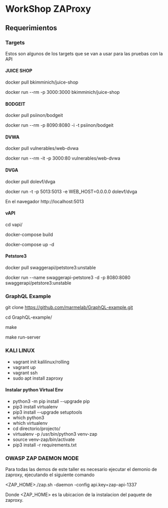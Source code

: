 # WorkShop ZAProxy

## Requerimientos

### Targets

Estos son algunos de los targets que se van a usar para las pruebas con la API

#### JUICE SHOP

docker pull bkimminich/juice-shop

docker run --rm -p 3000:3000 bkimminich/juice-shop

#### BODGEIT

docker pull psiinon/bodgeit

docker run --rm -p 8090:8080 -i -t psiinon/bodgeit

#### DVWA

docker pull vulnerables/web-dvwa

docker run --rm -it -p 3000:80 vulnerables/web-dvwa

#### DVGA

docker pull dolevf/dvga

docker run -t -p 5013:5013 -e WEB_HOST=0.0.0.0 dolevf/dvga

En el navegador http://localhost:5013

#### vAPI

cd vapi/

docker-compose build

docker-compose up -d

#### Petstore3

docker pull swaggerapi/petstore3:unstable

docker run  --name swaggerapi-petstore3 -d -p 8080:8080 swaggerapi/petstore3:unstable

### GraphQL Example

git clone https://github.com/marmelab/GraphQL-example.git

cd GraphQL-example/

make

make run-server

### KALI LINUX

- vagrant init kalilinux/rolling
- vagrant up
- vagrant ssh
- sudo apt install zaproxy

#### Instalar python Virtual Env

- python3 -m pip install --upgrade pip
- pip3 install virtualenv
- pip3 install --upgrade setuptools
- which python3
- which virtualenv
- cd directorio/projecto/
- virtualenv -p /usr/bin/python3 venv-zap
- source venv-zap/bin/activate
- pip3 install -r requirements.txt

### OWASP ZAP DAEMON MODE

Para todas las demos de este taller es necesario ejecutar el demonio de zaproxy, ejecutando el siguiente comando

<ZAP_HOME>./zap.sh -daemon -config api.key=zap-api-1337

Donde <ZAP_HOME> es la ubicacion de la instalacion del paquete de zaproxy.